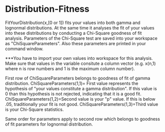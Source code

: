 # Distribution-Fitness

FitYourDistribution(x,[0 or 1]) fits your values into both gamma and lognormal distributions. At the same time it analyses the fit of your values into these distributions by conducting a Chi-Square goodness of fit analysis. Parameters of the Chi-Square test are saved into your workspace as "ChiSquareParameters". Also these parameters are printed in your command window. 

***You have to import your own values into workspace for this analysis. Make sure that values in the variable consitute a column vector (e.g. x(n,1) where n is row numbers and 1 is the maximum column number). 

First row of ChiSquareParameters belongs to goodness of fit of gamma distribution. 
ChiSquareParameters(1,1)= First value represents the hypothesis of "your values constitute a gamma distribution". If this value is 0 than this hypothesis is not rejected, indicating that it is a good fit.
ChiSquareParameters(1,2)=Second value is your "p" value. If this is below .05, traditionally your fit is not good. 
ChiSquareParameters(1,3)=Third value is your Chi-Square statistics.

Same order for parameters apply to second row which belongs to goodness of fit parameters for lognormal distribution.


                                 

